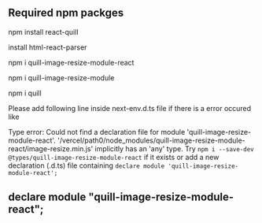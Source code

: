 


## Required npm packges

npm install react-quill

install html-react-parser

npm i quill-image-resize-module-react

npm i quill-image-resize-module

npm i quill

Please add following line inside next-env.d.ts file if there is a error occured like 

Type error: Could not find a declaration file for module 'quill-image-resize-module-react'. '/vercel/path0/node_modules/quill-image-resize-module-react/image-resize.min.js' implicitly has an 'any' type.
  Try `npm i --save-dev @types/quill-image-resize-module-react` if it exists or add a new declaration (.d.ts) file containing `declare module 'quill-image-resize-module-react';`

## declare module "quill-image-resize-module-react";
